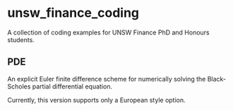 # unsw_finance_coding
A collection of coding examples for UNSW Finance PhD and Honours students.

## PDE

An explicit Euler finite difference scheme for numerically solving 
the Black-Scholes partial differential equation.

Currently, this version supports only a European style option.
